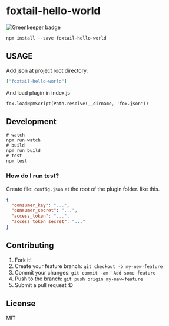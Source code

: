 # foxtail-hello-world

[![Greenkeeper badge](https://badges.greenkeeper.io/akameco/foxtail-hello-world.svg)](https://greenkeeper.io/)

```
npm install --save foxtail-hello-world
```

## USAGE
Add json at project root directory.

```json
["foxtail-hello-world"]
```

And load plugin in index.js

```
fox.loadNpmScript(Path.resolve(__dirname, 'fox.json'))
```

## Development

```
# watch
npm run watch
# build
npm run build
# test
npm test
```
### How do I run test?
Create file: `config.json` at the root of the plugin folder.
like this.

```config.json
{
  "consumer_key": "...",
  "consumer_secret": "...",
  "access_token": "...",
  "access_token_secret": "..."
}
```

## Contributing
1. Fork it!
2. Create your feature branch: `git checkout -b my-new-feature`
3. Commit your changes: `git commit -am 'Add some feature'`
4. Push to the branch: `git push origin my-new-feature`
5. Submit a pull request :D

## License
MIT
